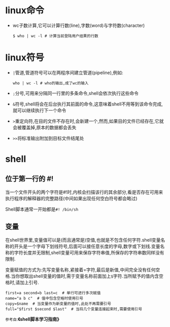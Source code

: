 # linux命令

- wc子数计算,它可以计算行数(line),字数(word)与字符数(character)

  ```
  $ who | wc -l # 计算当前登陆用户结果的行数
  ```

  

# linux符号

- `|`管道,管道符号可以在两程序间建立管道(pipeline),例如:

  ```
  who | wc -l # who的输出,成了wc的输入
  ```

- `;`分号,可用来分隔同一行里的多条命令,shell会依次执行这些命令
- `&`符号,shell将会在后台执行其前面的命令,这意味着shell不用等到该命令完成,就可以继续执行下一个命令
- `>`重定向符,在目的文件不存在时,会新建一个,然而,如果目的文件已经存在,它就会被覆盖掉,原本的数据都会丢失
- `>>`将标准输出附加到目标文件结尾处

# shell

## 位于第一行的 #!

当一个文件开头的两个字符是#!时,内核会扫描该行的其余部分,看是否存在可用来执行程序的解释器的完整路径(中间如果出现任何空白符号都会略过)

Shell脚本通常一开始都是`#! /bin/sh`

## 变量

在shell世界里,变量值可以是(而且通常是)空值,也就是不包含任何字符.shell变量名称的开头是一个字母下划线符号,后面可以接任意长度的字母,数字或下划线.变量名称的字符长度并无限制,shell变量可用来保存字符串值,所保存的字符串数同样没有限制.

变量赋值的方式为:先写变量名称,紧接着=字符,最后是新值,中间完全没有任何空格.当你想取出shell变量的值时,需于变量名称前面加上`$`字符.当所赋予的值内含空格时,请加上引号.

```
first=a second=b last=c  # 单行可进行多次赋值
name="a b c"  # 值中包含空格时使用引号
copy=$name  # 当变量作为新变量的值时,此处不再需要引号
full="$first $second $last"  # 当将几个变量连接起来时,需要使用引号
```







`参考自`:**《shell脚本学习指南》**


